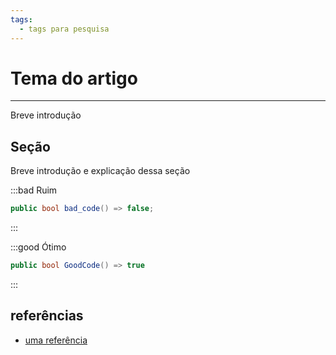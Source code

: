 ```yaml
---
tags:
  - tags para pesquisa
---
```

# Tema do artigo
<authors>
    <author user="someuser"/> 
    <author user="otheruser"/>
</authors>  

---
Breve introdução

## Seção
Breve introdução e explicação dessa seção

:::bad Ruim
```csharp
public bool bad_code() => false;
```
:::

:::good Ótimo
```csharp {2}
public bool GoodCode() => true
```
:::

## referências

- [uma referência](https://google.com)